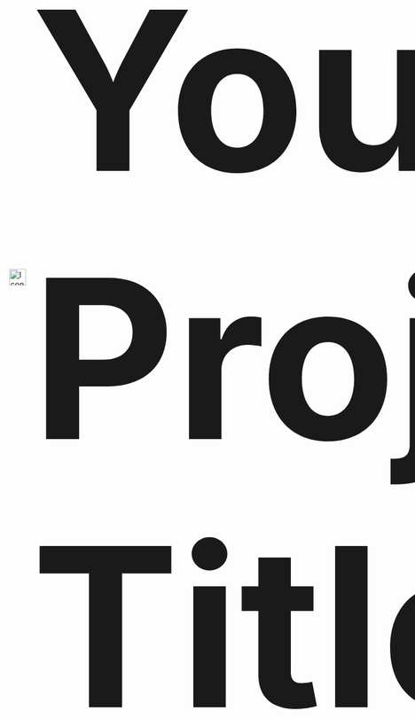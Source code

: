 <!---
<div align="left" style="font-size: 4000px;">
  <img src="https://github.com/user-attachments/assets/da0b5fda-3b44-4bae-b71e-4b2e55220559" alt="FILY Logo" width="100" style="vertical-align: middle; margin-right: 10px;" />
  <span style="vertical-align: middle;">FILLY</span>
</div>
---->


<div style="display: flex; align-items: center;">
    <img src="https://github.com/user-attachments/assets/da0b5fda-3b44-4bae-b71e-4b2e55220559" alt="Icon" style="width: 30px; height: 30px; margin-right: 10px;">
    <h1 style="font-size: 400px;">Your Project Title</h1>
</div>

